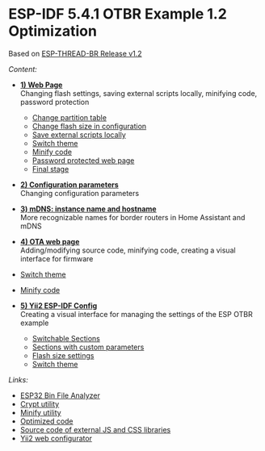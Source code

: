 
<a id="otbr-top"></a>
# ESP-IDF 5.4.1 OTBR Example 1.2 Optimization
Based on [ESP-THREAD-BR Release v1.2](https://github.com/espressif/esp-thread-br/releases/tag/v1.2)  
  
*Content:*  
- [**1) Web Page**](README1.md#web-page)  
Changing flash settings, saving external scripts locally, minifying code, password protection
  - [Change partition table](README1.md#web-page-change-partitions)  
  - [Change flash size in configuration](README1.md#web-page-change-flash-size)  
  - [Save external scripts locally](README1.md#web-page-save-locally)
  - [Switch theme](README1.md#web-page-switch-theme)
  - [Minify code](README1.md#web-page-minify-code)
  - [Password protected web page](README1.md#web-page-password-protected)
  - [Final stage](README1.md#web-page-final-stage)


- [**2) Configuration parameters**](README2.md#configuration)  
Changing configuration parameters  


- [**3) mDNS: instance name and hostname**](README3.md#mdns-names)  
More recognizable names for border routers in Home Assistant and mDNS  


- [**4) OTA web page**](README4.md#ota-web-page)  
Adding/modifying source code, minifying code, creating a visual interface for firmware  
- [Switch theme](README4.md#ota-web-page-switch-theme)
- [Minify code](README4.md#ota-web-page-minify-code)


- [**5) Yii2 ESP-IDF Config**](README5.md#yii2-config)  
Creating a visual interface for managing the settings of the ESP OTBR example  
  - [Switchable Sections](README5.md#yii2-config-switchable-sections)
  - [Sections with custom parameters ](README5.md#yii2-config-custom-parameters)
  - [Flash size settings](README5.md#yii2-config-flash-size)
  - [Switch theme](README5.md#yii2-config-switch-theme)

    
*Links:*  
- [ESP32 Bin File Analyzer](analyzer/)  
- [Crypt utility](crypt/)  
- [Minify utility](minify/)  
- [Optimized code](optimized/)  
- [Source code of external JS and CSS libraries](src/)  
- [Yii2 web configurator](web/)  
